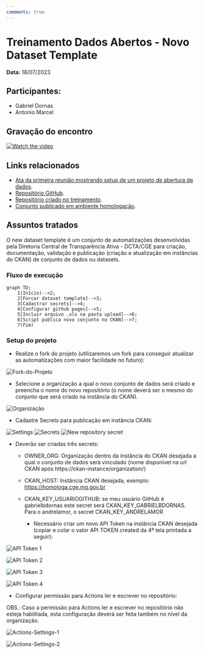 ```yaml
---
comments: true
---
```


# Treinamento Dados Abertos - Novo Dataset Template

**Data:** 18/07/2023

## Participantes:

- Gabriel Dornas
- Antonio Marcel

## Gravação do encontro

[![Watch the video](https://img.youtube.com/vi/Y1ZKHX0sAfg/maxresdefault.jpg)](https://youtu.be/VbsRpYB1G-U)

## Links relacionados

- [Ata da primeira reunião mostrando setup de um projeto de abertura de dados](../20230710_publicacao_dados_comissao_etica).
- [Repositório GitHub](https://github.com/transparencia-mg/new-dataset-template).
- [Repositório criado no treinamento](https://github.com/conset-cge-mg/lista-comissoes-treinadas-spci).
- [Conjunto publicado em ambiente homologação](https://homologa.cge.mg.gov.br/dataset/lista-comissoes-treinadas-spci).

## Assuntos tratados
O new dataset template é um conjunto de automatizações desenvolvidas pela Diretoria Central de Transparência Ativa - DCTA/CGE para criação, documentação, validação e publicação (criação e atualização em instâncias do CKAN) de conjunto de dados ou datasets.

### Fluxo de execução

```mermaid
graph TD;
    1(Início)-->2;
    2[Forcar dataset template]-->3;
    3[Cadastrar secrets]-->4;
    4[Configurar github pages]-->5;
    5[Incluir arquivo .xls na pasta upload]-->6;
    6[Script publica novo conjunto no CKAN]-->7;
    7(Fim)
```

### Setup do projeto
- Realize o fork do projeto (utilizaremos um fork para conseguir atualizar as automatizações com maior facilidade no futuro):

![Fork-do-Projeto](https://camo.githubusercontent.com/bcfa46bd43ef1711eaf0a4556fd63a1427e0cab05ac7e7df5f6e6f72ed803ea0/68747470733a2f2f696d6775722e636f6d2f754f5a6c6838612e706e67
)

- Selecione a organização a qual o novo conjunto de dados será criado e preencha o nome do novo repositório (o nome deverá ser o mesmo do conjunto que será criado na instância do CKAN).

![Organização](https://camo.githubusercontent.com/721c75279b5e41b149f86718da4329234dade6aa6a7c612f578002859082bb59/68747470733a2f2f696d6775722e636f6d2f6271536a7379512e706e67)

- Cadastre Secrets para publicação em instância CKAN:

![Settings](https://camo.githubusercontent.com/9eaad8cc30f8a8c48d341d16e70c8a23a30177b33b7daeb6309ab815f7768ad4/68747470733a2f2f696d6775722e636f6d2f49334f465177752e706e67)
![Secrets](https://camo.githubusercontent.com/753262b182e18ce29efeaabc6ba284ef8c5bee754f77575e22123097095b7856/68747470733a2f2f696d6775722e636f6d2f61616e30484e642e706e67)
![New repository secret](https://camo.githubusercontent.com/e0e329e4ce1c5f80217bf9de4cdbed9387591dfc10f61fd806077ea9f61de87c/68747470733a2f2f696d6775722e636f6d2f586732544c43642e706e67)

- Deverão ser criadas três secrets:

    - OWNER_ORG: Organização dentro da instância do CKAN desejada a qual o conjunto de dados será vinculado (nome disponível na url CKAN após https://ckan-instance/organization/)

    - CKAN_HOST: Instância CKAN desejada, exemplo: https://homologa.cge.mg.gov.br

    - CKAN_KEY_USUARIOGITHUB: se meu usuário GitHub é gabrielbdornas este secret será CKAN_KEY_GABRIELBDORNAS. Para o andrelamor, o secret CKAN_KEY_ANDRELAMOR

        - Necessário criar um novo API Token na instância CKAN desejada (copiar e colar o valor API TOKEN created da 4ª tela printada a seguir):
        
![API Token 1](https://camo.githubusercontent.com/a96e640138cbea88e09971eb3d61328002fc6d972351fe8cd1b7d4b46f790d15/68747470733a2f2f696d6775722e636f6d2f447231567847382e706e67)

![API Token 2](https://camo.githubusercontent.com/9a90d54821274b4353838472bb29a2966ae8f09aa8da7af76368e636d39e0f7d/68747470733a2f2f696d6775722e636f6d2f547055516f4c4d2e706e67)

![API Token 3](https://camo.githubusercontent.com/0b27ba4afc4d3f0e0c73c648d345d4ebae7f3f44e290f69e5dff93897c51572a/68747470733a2f2f696d6775722e636f6d2f417744386867632e706e67)

![API Token 4](https://camo.githubusercontent.com/d85d76be449c06c3eb75f35fbc9532c4ac1bfb97bed262ed2385fd8c3f9ecb2a/68747470733a2f2f696d6775722e636f6d2f347167443748532e706e67)

- Configurar permissão para Actions ler e escrever no repositório:

OBS.: Caso a permissão para Actions ler e escrever no repositório não esteja habilitada, esta configuração deverá ser feita também no nível da organização.

![Actions-Settings-1](https://camo.githubusercontent.com/9eaad8cc30f8a8c48d341d16e70c8a23a30177b33b7daeb6309ab815f7768ad4/68747470733a2f2f696d6775722e636f6d2f49334f465177752e706e67)

![Actions-Settings-2](https://user-images.githubusercontent.com/49699290/254383904-7e5f739a-1b15-4bd1-a225-1cd75655d80b.png)
